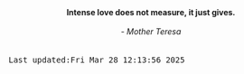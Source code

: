 
<div align="center"><b><span>Intense love does not measure, it just gives.</span></b><br><br><i> - Mother Teresa</i></div>
<br><br><kbd>Last updated:Fri Mar 28 12:13:56 2025</kbd>